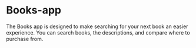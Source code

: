 # Books-app
The Books app is designed to make searching for your next book an easier experience. You can search books, the descriptions, and compare where to purchase from.
